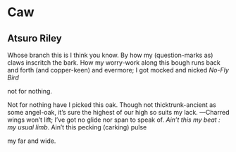 # Caw
## Atsuro Riley
Whose branch this is I think you know.
By how my (question-marks as) claws inscritch the bark.
How my worry-work along this bough
runs back and forth (and copper-keen) and evermore;
I got mocked and nicked _No-Fly Bird_


not for nothing.


Not for nothing have I picked this oak.
Though not thicktrunk-ancient as some angel-oak,
it’s sure the highest of our high so suits my lack.
—Charred wings won’t lift; I’ve got no glide
nor span to speak of. _Ain’t this my beat : my usual limb_.
Ain’t this pecking (carking) pulse


my far and wide.